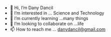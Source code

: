 - 👋 Hi, I’m Dany Dancil 
- 👀 I’m interested in ... Science and Technology 
- 🌱 I’m currently learning ...many things 
- 💞️ I’m looking to collaborate on ...life
- 📫 How to reach me ... danydancil@gmail.com

<!---
danydancil94/danydancil94 is a ✨ special ✨ repository because its `README.md` (this file) appears on your GitHub profile.
You can click the Preview link to take a look at your changes.
--->
